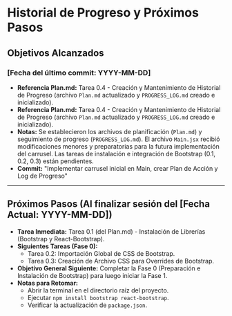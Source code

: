 # Historial de Progreso y Próximos Pasos

## Objetivos Alcanzados

### [Fecha del último commit: YYYY-MM-DD]
- **Referencia Plan.md:** Tarea 0.4 - Creación y Mantenimiento de Historial de Progreso (archivo `Plan.md` actualizado y `PROGRESS_LOG.md` creado e inicializado).
- **Referencia Plan.md:** Tarea 0.4 - Creación y Mantenimiento de Historial de Progreso (archivo `Plan.md` actualizado y `PROGRESS_LOG.md` creado e inicializado).
- **Notas:** Se establecieron los archivos de planificación (`Plan.md`) y seguimiento de progreso (`PROGRESS_LOG.md`). El archivo `Main.jsx` recibió modificaciones menores y preparatorias para la futura implementación del carrusel. Las tareas de instalación e integración de Bootstrap (0.1, 0.2, 0.3) están pendientes.
- **Commit:** "Implementar carrusel inicial en Main, crear Plan de Acción y Log de Progreso"

---

## Próximos Pasos (Al finalizar sesión del [Fecha Actual: YYYY-MM-DD])

- **Tarea Inmediata:** Tarea 0.1 (del Plan.md) - Instalación de Librerías (Bootstrap y React-Bootstrap).
- **Siguientes Tareas (Fase 0):**
    - Tarea 0.2: Importación Global de CSS de Bootstrap.
    - Tarea 0.3: Creación de Archivo CSS para Overrides de Bootstrap.
- **Objetivo General Siguiente:** Completar la Fase 0 (Preparación e Instalación de Bootstrap) para luego iniciar la Fase 1.
- **Notas para Retomar:**
    - Abrir la terminal en el directorio raíz del proyecto.
    - Ejecutar `npm install bootstrap react-bootstrap`.
    - Verificar la actualización de `package.json`.
